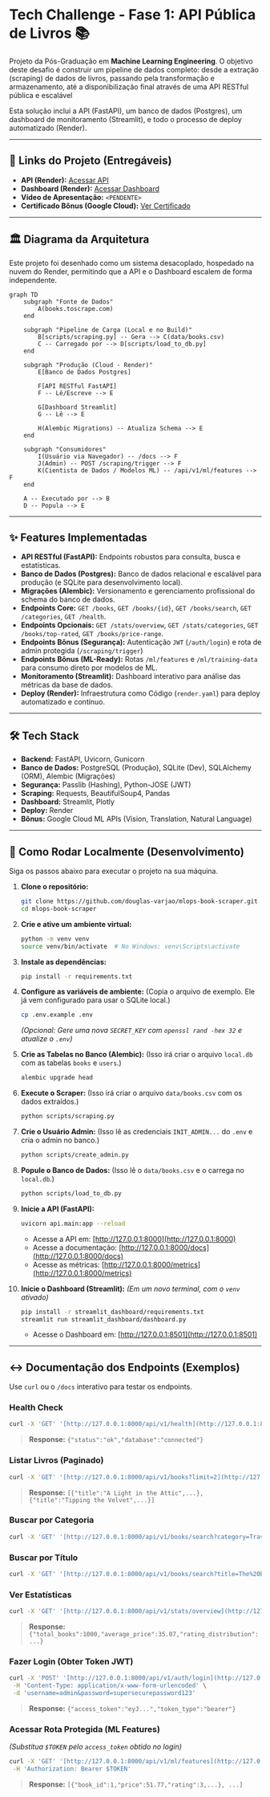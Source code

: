 # Tech Challenge - Fase 1: API Pública de Livros 📚

Projeto da Pós-Graduação em **Machine Learning Engineering**. O objetivo deste desafio é construir um pipeline de dados completo: desde a extração (scraping) de dados de livros, passando pela transformação e armazenamento, até a disponibilização final através de uma API RESTful pública e escalável

Esta solução inclui a API (FastAPI), um banco de dados (Postgres), um dashboard de monitoramento (Streamlit), e todo o processo de deploy automatizado (Render).

---
## 🚀 Links do Projeto (Entregáveis)

* **API (Render):** [Acessar API](https://tech-challenge-api-dd10.onrender.com)
* **Dashboard (Render):** [Acessar Dashboard](https://tech-challenge-dashboard-fnzi.onrender.com)
* **Vídeo de Apresentação:** `<PENDENTE>` 
* **Certificado Bônus (Google Cloud):** [Ver Certificado](https://www.skills.google/public_profiles/181dd1d9-f71d-44a1-8a6e-476211f1bf57)
---

## 🏛️ Diagrama da Arquitetura

Este projeto foi desenhado como um sistema desacoplado, hospedado na nuvem do Render, permitindo que a API e o Dashboard escalem de forma independente.

```mermaid
graph TD
    subgraph "Fonte de Dados"
        A(books.toscrape.com)
    end

    subgraph "Pipeline de Carga (Local e no Build)"
        B[scripts/scraping.py] -- Gera --> C(data/books.csv)
        C -- Carregado por --> D[scripts/load_to_db.py]
    end

    subgraph "Produção (Cloud - Render)"
        E[Banco de Dados Postgres]

        F[API RESTful FastAPI]
        F -- Lê/Escreve --> E
        
        G[Dashboard Streamlit]
        G -- Lê --> E

        H(Alembic Migrations) -- Atualiza Schema --> E
    end

    subgraph "Consumidores"
        I(Usuário via Navegador) -- /docs --> F
        J(Admin) -- POST /scraping/trigger --> F
        K(Cientista de Dados / Modelos ML) -- /api/v1/ml/features --> F
    end

    A -- Executado por --> B
    D -- Popula --> E
```

---

## ✨ Features Implementadas

* **API RESTful (FastAPI):** Endpoints robustos para consulta, busca e estatísticas.
* **Banco de Dados (Postgres):** Banco de dados relacional e escalável para produção (e SQLite para desenvolvimento local).
* **Migrações (Alembic):** Versionamento e gerenciamento profissional do schema do banco de dados.
* **Endpoints Core:** `GET /books`, `GET /books/{id}`, `GET /books/search`, `GET /categories`, `GET /health`.
* **Endpoints Opcionais:** `GET /stats/overview`, `GET /stats/categories`, `GET /books/top-rated`, `GET /books/price-range`.
* **Endpoints Bônus (Segurança):** Autenticação `JWT` (`/auth/login`) e rota de admin protegida (`/scraping/trigger`)
* **Endpoints Bônus (ML-Ready):** Rotas `/ml/features` e `/ml/training-data` para consumo direto por modelos de ML.
* **Monitoramento (Streamlit):** Dashboard interativo para análise das métricas da base de dados.
* **Deploy (Render):** Infraestrutura como Código (`render.yaml`) para deploy automatizado e contínuo.

---

## 🛠️ Tech Stack

* **Backend:** FastAPI, Uvicorn, Gunicorn
* **Banco de Dados:** PostgreSQL (Produção), SQLite (Dev), SQLAlchemy (ORM), Alembic (Migrações)
* **Segurança:** Passlib (Hashing), Python-JOSE (JWT)
* **Scraping:** Requests, BeautifulSoup4, Pandas
* **Dashboard:** Streamlit, Plotly
* **Deploy:** Render
* **Bônus:** Google Cloud ML APIs (Vision, Translation, Natural Language)

---

## 🚀 Como Rodar Localmente (Desenvolvimento)

Siga os passos abaixo para executar o projeto na sua máquina.

1.  **Clone o repositório:**
    ```bash
    git clone https://github.com/douglas-varjao/mlops-book-scraper.git
    cd mlops-book-scraper
    ```

2.  **Crie e ative um ambiente virtual:**
    ```bash
    python -m venv venv
    source venv/bin/activate  # No Windows: venv\Scripts\activate
    ```

3.  **Instale as dependências:**
    ```bash
    pip install -r requirements.txt
    ```

4.  **Configure as variáveis de ambiente:**
    (Copia o arquivo de exemplo. Ele já vem configurado para usar o SQLite local.)
    ```bash
    cp .env.example .env
    ```
    *(Opcional: Gere uma nova `SECRET_KEY` com `openssl rand -hex 32` e atualize o `.env`)*

5.  **Crie as Tabelas no Banco (Alembic):**
    (Isso irá criar o arquivo `local.db` com as tabelas `books` e `users`.)
    ```bash
    alembic upgrade head
    ```

6.  **Execute o Scraper:**
    (Isso irá criar o arquivo `data/books.csv` com os dados extraídos.)
    ```bash
    python scripts/scraping.py
    ```

7.  **Crie o Usuário Admin:**
    (Isso lê as credenciais `INIT_ADMIN...` do `.env` e cria o admin no banco.)
    ```bash
    python scripts/create_admin.py
    ```

8.  **Popule o Banco de Dados:**
    (Isso lê o `data/books.csv` e o carrega no `local.db`.)
    ```bash
    python scripts/load_to_db.py
    ```

9.  **Inicie a API (FastAPI):**
    ```bash
    uvicorn api.main:app --reload
    ```
    * Acesse a API em: [http://127.0.0.1:8000](http://127.0.0.1:8000)
    * Acesse a documentação: [http://127.0.0.1:8000/docs](http://127.0.0.1:8000/docs)
    * Acesse as métricas: [http://127.0.0.1:8000/metrics](http://127.0.0.1:8000/metrics)

10. **Inicie o Dashboard (Streamlit):**
    *(Em um novo terminal, com o `venv` ativado)*
    ```bash
    pip install -r streamlit_dashboard/requirements.txt
    streamlit run streamlit_dashboard/dashboard.py
    ```
    * Acesse o Dashboard em: [http://127.0.0.1:8501](http://127.0.0.1:8501)

---

## ↔️ Documentação dos Endpoints (Exemplos)

Use `curl` ou o `/docs` interativo para testar os endpoints.

### Health Check
```bash
curl -X 'GET' '[http://127.0.0.1:8000/api/v1/health](http://127.0.0.1:8000/api/v1/health)'
```
> **Response:** `{"status":"ok","database":"connected"}`

### Listar Livros (Paginado)
```bash
curl -X 'GET' '[http://127.0.0.1:8000/api/v1/books?limit=2](http://127.0.0.1:8000/api/v1/books?limit=2)'
```
> **Response:** `[{"title":"A Light in the Attic",...}, {"title":"Tipping the Velvet",...}]`

### Buscar por Categoria
```bash
curl -X 'GET' '[http://127.0.0.1:8000/api/v1/books/search?category=Travel](http://127.0.0.1:8000/api/v1/books/search?category=Travel)'
```

### Buscar por Título
```bash
curl -X 'GET' '[http://127.0.0.1:8000/api/v1/books/search?title=The%20Black%20Maria](http://127.0.0.1:8000/api/v1/books/search?title=The%20Black%20Maria)'
```

### Ver Estatísticas
```bash
curl -X 'GET' '[http://127.0.0.1:8000/api/v1/stats/overview](http://127.0.0.1:8000/api/v1/stats/overview)'
```
> **Response:** `{"total_books":1000,"average_price":35.07,"rating_distribution":...}`

### Fazer Login (Obter Token JWT)
```bash
curl -X 'POST' '[http://127.0.0.1:8000/api/v1/auth/login](http://127.0.0.1:8000/api/v1/auth/login)' \
 -H 'Content-Type: application/x-www-form-urlencoded' \
 -d 'username=admin&password=supersecurepassword123'
```
> **Response:** `{"access_token":"eyJ...","token_type":"bearer"}`

### Acessar Rota Protegida (ML Features)
*(Substitua `$TOKEN` pelo `access_token` obtido no login)*
```bash
curl -X 'GET' '[http://127.0.0.1:8000/api/v1/ml/features](http://127.0.0.1:8000/api/v1/ml/features)' \
 -H 'Authorization: Bearer $TOKEN'
```
> **Response:** `[{"book_id":1,"price":51.77,"rating":3,...}, ...]`